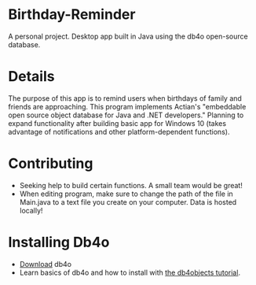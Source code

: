 # Birthday-Reminder
A personal project. Desktop app built in Java using the db4o open-source database. 

# Details
The purpose of this app is to remind users when birthdays of family and friends are approaching. This program implements Actian's "embeddable open source object database for Java and .NET developers." Planning to expand functionality after building basic app for Windows 10 (takes advantage of notifications and other platform-dependent functions). 

# Contributing
- Seeking help to build certain functions. A small team would be great!
- When editing program, make sure to change the path of the file in Main.java to a text file you create on your computer. Data is hosted locally!


# Installing Db4o
- [Download](https://www.dropbox.com/s/s6farl3dqez7e1r/db4o-8.0.276.16149-java.zip?dl=0) db4o 
- Learn basics of db4o and how to install with [the db4objects tutorial](http://www-users.mat.umk.pl/~stencel/obd/db4o-7.8-tutorial.pdf).
